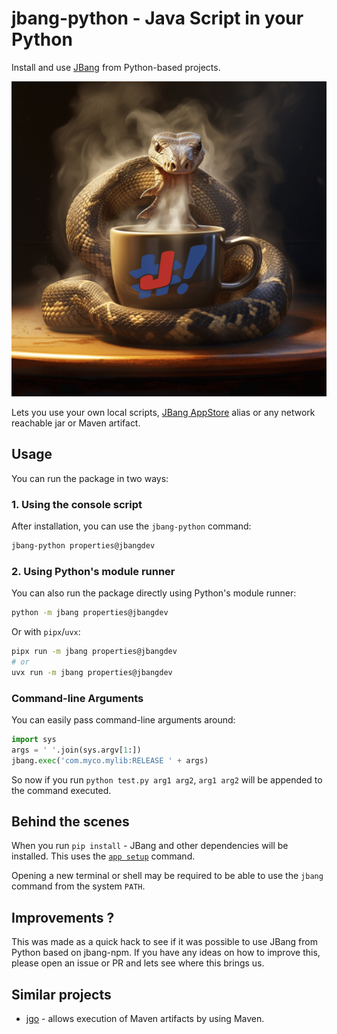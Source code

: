 # jbang-python - Java Script in your Python

Install and use [JBang](https://www.jbang.dev) from Python-based projects.

![](https://github.com/jbangdev/jbang-python/blob/main/python_jbang.png?raw=true)

Lets you use your own local scripts, [JBang AppStore](https://jbang.dev/appstore) alias or any network reachable jar or Maven artifact.

## Usage

You can run the package in two ways:

### 1. Using the console script

After installation, you can use the `jbang-python` command:

```bash
jbang-python properties@jbangdev
```

### 2. Using Python's module runner

You can also run the package directly using Python's module runner:

```bash
python -m jbang properties@jbangdev
```

Or with `pipx`/`uvx`:

```bash
pipx run -m jbang properties@jbangdev
# or
uvx run -m jbang properties@jbangdev
```

### Command-line Arguments

You can easily pass command-line arguments around:

```python
import sys
args = ' '.join(sys.argv[1:])
jbang.exec('com.myco.mylib:RELEASE ' + args)
```

So now if you run `python test.py arg1 arg2`, `arg1 arg2` will be appended to the command executed.

## Behind the scenes

When you run `pip install` - JBang and other dependencies will be installed. This uses the [`app setup`](https://www.jbang.dev/documentation/guide/latest/installation.html#using-jbang) command.

Opening a new terminal or shell may be required to be able to use the `jbang` command from the system `PATH`.

## Improvements ?

This was made as a quick hack to see if it was possible to use JBang from Python based on jbang-npm. If you have any ideas on how to improve this, please open an issue or PR and lets see where this brings us.

## Similar projects

* [jgo](https://pypi.org/project/jgo/) - allows execution of Maven artifacts by using Maven.

